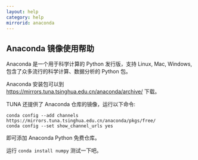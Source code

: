 ```yaml
---
layout: help
category: help
mirrorid: anaconda
---
```


## Anaconda 镜像使用帮助

Anaconda 是一个用于科学计算的 Python 发行版，支持 Linux, Mac, Windows, 包含了众多流行的科学计算、数据分析的 Python 包。

Anaconda 安装包可以到 <https://mirrors.tuna.tsinghua.edu.cn/anaconda/archive/> 下载。

TUNA 还提供了 Anaconda 仓库的镜像，运行以下命令:

```
conda config --add channels https://mirrors.tuna.tsinghua.edu.cn/anaconda/pkgs/free/
conda config --set show_channel_urls yes
```

即可添加 Anaconda Python 免费仓库。

运行 `conda install numpy` 测试一下吧。


